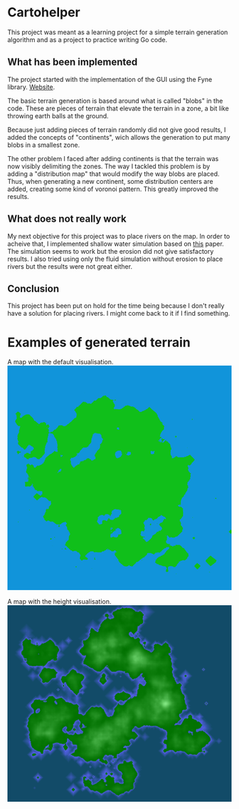 # Cartohelper

This project was meant as a learning project for a simple terrain generation algorithm and as a project to practice writing Go code.

## What has been implemented

The project started with the implementation of the GUI using the Fyne library. [Website](https://fyne.io/).

The basic terrain generation is based around what is called "blobs" in the code. These are pieces of terrain that elevate the terrain in a zone, a bit like throwing earth balls at the ground.

Because just adding pieces of terrain randomly did not give good results, I added the concepts of "continents", wich allows the generation to put many blobs in a smallest zone.

The other problem I faced after adding continents is that the terrain was now visibly delimiting the zones. The way I tackled this problem is by adding a "distribution map" that would modify the way blobs are placed.
Thus, when generating a new continent, some distribution centers are added, creating some kind of voronoi pattern. This greatly improved the results.

## What does not really work

My next objective for this project was to place rivers on the map.
In order to acheive that, I implemented shallow water simulation based on [this](http://www-ljk.imag.fr/Publications/Basilic/com.lmc.publi.PUBLI_Inproceedings@117681e94b6_fff75c/FastErosion_PG07.pdf) paper. The simulation seems to work but the erosion did not give
satisfactory results.
I also tried using only the fluid simulation without erosion to place rivers but the results were not great either.

## Conclusion

This project has been put on hold for the time being because I don't really have a solution for placing rivers. I might come back to it if I find something.

# Examples of generated terrain

A map with the default visualisation.
![Default viewer](imgstore/2.png)

A map with the height visualisation.
![Height viewer](imgstore/1.png)
